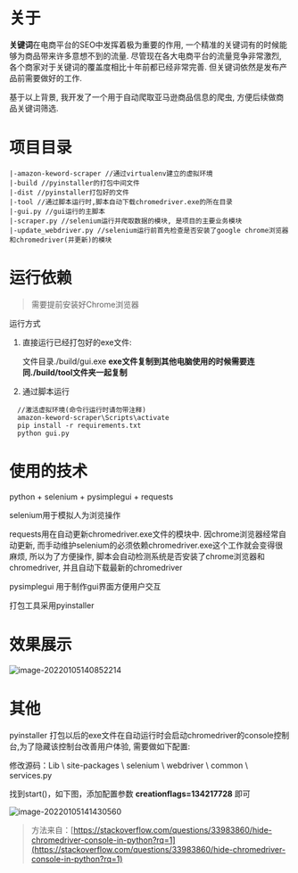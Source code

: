 # 关于

**关键词**在电商平台的SEO中发挥着极为重要的作用, 一个精准的关键词有的时候能够为商品带来许多意想不到的流量. 尽管现在各大电商平台的流量竞争非常激烈, 各个商家对于关键词的覆盖度相比十年前都已经非常完善. 但关键词依然是发布产品前需要做好的工作.

基于以上背景, 我开发了一个用于自动爬取亚马逊商品信息的爬虫, 方便后续做商品关键词筛选.

# 项目目录

```
|-amazon-keword-scraper //通过virtualenv建立的虚拟环境
|-build //pyinstaller的打包中间文件
|-dist //pyinstaller打包好的文件
|-tool //通过脚本运行时,脚本自动下载chromedriver.exe的所在目录
|-gui.py //gui运行的主脚本
|-scraper.py //selenium运行并爬取数据的模块, 是项目的主要业务模块
|-update_webdriver.py //selenium运行前首先检查是否安装了google chrome浏览器和chromedriver(并更新)的模块
```



# 运行依赖

> 需要提前安装好Chrome浏览器

运行方式

1. 直接运行已经打包好的exe文件:
   
   文件目录./build/gui.exe
   **exe文件复制到其他电脑使用的时候需要连同./build/tool文件夹一起复制**

2. 通过脚本运行
 ```terminal终端/powershell
   //激活虚拟环境(命令行运行时请勿带注释)
   amazon-keword-scraper\Scripts\activate
   pip install -r requirements.txt
   python gui.py
 ```

# 使用的技术

python + selenium + pysimplegui + requests

selenium用于模拟人为浏览操作

requests用在自动更新chromedriver.exe文件的模块中. 因chrome浏览器经常自动更新, 而手动维护selenium的必须依赖chromedriver.exe这个工作就会变得很麻烦, 所以为了方便操作, 脚本会自动检测系统是否安装了chrome浏览器和chromedriver, 并且自动下载最新的chromedriver

pysimplegui 用于制作gui界面方便用户交互

打包工具采用pyinstaller

# 效果展示

![image-20220105140852214](https://s2.loli.net/2022/01/05/Gd6IMgafwYZLJQj.png)



# 其他

pyinstaller 打包以后的exe文件在自动运行时会启动chromedriver的console控制台,为了隐藏该控制台改善用户体验, 需要做如下配置:

修改源码：Lib \ site-packages \ selenium \ webdriver \ common \ services.py

找到start()，如下图，添加配置参数 **creationflags=134217728** 即可

![image-20220105141430560](https://s2.loli.net/2022/01/05/yrGInKFS5VPwjTx.png)

> 方法来自：[https://stackoverflow.com/questions/33983860/hide-chromedriver-console-in-python?rq=1](https://stackoverflow.com/questions/33983860/hide-chromedriver-console-in-python?rq=1)
